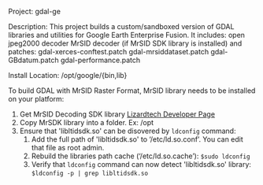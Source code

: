 Project: gdal-ge

Description:
This project builds a custom/sandboxed version of GDAL libraries and utilities
for Google Earth Enterprise Fusion.
It includes:
  open jpeg2000 decoder
  MrSID decoder (if MrSID SDK library is installed)
and patches:
  gdal-xerces-conftest.patch
  gdal-mrsiddataset.patch
  gdal-GBdatum.patch
  gdal-performance.patch


Install Location: /opt/google/{bin,lib}


To build GDAL with MrSID Raster Format, MrSID library needs to be installed on your platform:


1. Get MrSID Decoding SDK library [Lizardtech Developer Page](https://www.lizardtech.com/developer/)
1. Copy MrSDK library into a folder. Ex: /opt
1. Ensure that 'libltidsdk.so' can be disovered by `ldconfig` command:
   1. Add the full path of 'libltidsdk.so' to ‘/etc/ld.so.conf’. You can edit that file as root admin.
   1. Rebuild the libraries path cache (‘/etc/ld.so.cache’): `$sudo ldconfig`
   1. Verify that `ldconfig` command can now detect 'libltidsdk.so' library: `$ldconfig -p | grep libltidsdk.so`

